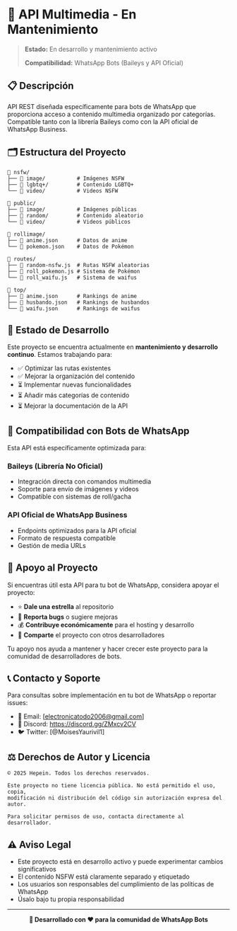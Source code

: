 # 🚧 API Multimedia - En Mantenimiento

> **Estado:** En desarrollo y mantenimiento activo
> 
> **Compatibilidad:** WhatsApp Bots (Baileys y API Oficial)

## 📋 Descripción

API REST diseñada específicamente para bots de WhatsApp que proporciona acceso a contenido multimedia organizado por categorías. Compatible tanto con la librería Baileys como con la API oficial de WhatsApp Business.

## 🗂️ Estructura del Proyecto

```
📁 nsfw/
├── 📁 image/          # Imágenes NSFW
├── 📁 lgbtq+/         # Contenido LGBTQ+
└── 📁 video/          # Videos NSFW

📁 public/
├── 📁 image/          # Imágenes públicas
├── 📁 random/         # Contenido aleatorio
└── 📁 video/          # Videos públicos

📁 rollimage/
├── 📄 anime.json      # Datos de anime
└── 📄 pokemon.json    # Datos de Pokémon

📁 routes/
├── 📄 random-nsfw.js  # Rutas NSFW aleatorias
├── 📄 roll_pokemon.js # Sistema de Pokémon
└── 📄 roll_waifu.js   # Sistema de waifus

📁 top/
├── 📄 anime.json      # Rankings de anime
├── 📄 husbando.json   # Rankings de husbandos
└── 📄 waifu.json      # Rankings de waifus
```

## 🔧 Estado de Desarrollo

Este proyecto se encuentra actualmente en **mantenimiento y desarrollo continuo**. Estamos trabajando para:

- ✅ Optimizar las rutas existentes
- ✅ Mejorar la organización del contenido
- ⏳ Implementar nuevas funcionalidades
- ⏳ Añadir más categorías de contenido
- ⏳ Mejorar la documentación de la API

## 🤖 Compatibilidad con Bots de WhatsApp

Esta API está específicamente optimizada para:

### Baileys (Librería No Oficial)
- Integración directa con comandos multimedia
- Soporte para envío de imágenes y videos
- Compatible con sistemas de roll/gacha

### API Oficial de WhatsApp Business
- Endpoints optimizados para la API oficial
- Formato de respuesta compatible
- Gestión de media URLs

## 💝 Apoyo al Proyecto

Si encuentras útil esta API para tu bot de WhatsApp, considera apoyar el proyecto:

- ⭐ **Dale una estrella** al repositorio
- 🐛 **Reporta bugs** o sugiere mejoras
- 💰 **Contribuye económicamente** para el hosting y desarrollo
- 📢 **Comparte** el proyecto con otros desarrolladores

Tu apoyo nos ayuda a mantener y hacer crecer este proyecto para la comunidad de desarrolladores de bots.

## 📞 Contacto y Soporte

Para consultas sobre implementación en tu bot de WhatsApp o reportar issues:

- 📧 Email: [electronicatodo2006@gmail.com]
- 💬 Discord: https://discord.gg/ZMxcv2CV
- 🐦 Twitter: [@MoisesYaurivil1]

## ⚖️ Derechos de Autor y Licencia

```
© 2025 Hepein. Todos los derechos reservados.

Este proyecto no tiene licencia pública. No está permitido el uso, copia, 
modificación ni distribución del código sin autorización expresa del autor.

Para solicitar permisos de uso, contacta directamente al desarrollador.
```

## ⚠️ Aviso Legal

- Este proyecto está en desarrollo activo y puede experimentar cambios significativos
- El contenido NSFW está claramente separado y etiquetado
- Los usuarios son responsables del cumplimiento de las políticas de WhatsApp
- Úsalo bajo tu propia responsabilidad

---

<div align="center">
<b>🚀 Desarrollado con ❤️ para la comunidad de WhatsApp Bots</b>
</div>
